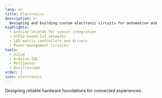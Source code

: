 ```yaml
---
lang: en
title: Electronics
description: >-
  Designing and building custom electronic circuits for automation and IoT applications.
highlights:
  - Arduino shields for sensor integration
  - ESP32-based IoT networks
  - LED matrix controllers and drivers
  - Power management circuits
tools:
  - KiCad
  - Arduino IDE
  - Multimeter
  - Oscilloscope
order: 2
icon: electronics
---
```


Designing reliable hardware foundations for connected experiences.
